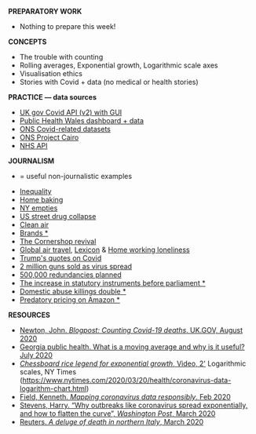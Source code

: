 **PREPARATORY WORK**

- Nothing to prepare this week!


**CONCEPTS**

- The trouble with counting
- Rolling averages, Exponential growth, Logarithmic scale axes
- Visualisation ethics
- Stories with Covid + data (no medical or health stories)


**PRACTICE — data sources**

- [UK gov Covid API (v2) with GUI](https://coronavirus.data.gov.uk/details/download)
- [Public Health Wales dashboard + data](https://public.tableau.com/profile/public.health.wales.health.protection#!/vizhome/RapidCOVID-19virology-Public/Headlinesummary)
- [ONS Covid-related datasets](https://www.ons.gov.uk/peoplepopulationandcommunity/healthandsocialcare/conditionsanddiseases/datalist?filter=datasets)
- [ONS Project Cairo](https://onsvisual.github.io/project_cairo/index.html)
- [NHS API](https://developer.api.nhs.uk/coronavirus/api)


**JOURNALISM**
* = useful non-journalistic examples

- [Inequality](https://www.nytimes.com/interactive/2020/06/11/multimedia/coronavirus-new-york-inequality.html)
- [Home baking](https://www.economist.com/graphic-detail/2020/04/08/home-baking-is-on-the-rise-thanks-to-coronavirus-lockdowns)
- [NY empties](https://www.thecity.nyc/government/2020/4/12/21247125/garbage-pickups-tell-a-tale-of-two-cities-with-part-of-manhattan-shrinking)
- [US street drug collapse](https://www.startribune.com/coronavirus-chokes-the-drug-trade-from-wuhan-through-mexico-and-onto-u-s-streets/570145182/)
- [Clean air](https://www.theguardian.com/environment/2020/apr/11/positively-alpine-disbelief-air-pollution-falls-lockdown-coronavirus)
- [Brands *](https://www.lewiscotter.com/brands)
- [The Cornershop revival](https://www.newstatesman.com/politics/2020/09/covid-coronavirus-revive-local-shopping-high-streets-corner-shops-customers)
- [Global air travel](https://www.theguardian.com/world/ng-interactive/2020/apr/03/how-is-the-coronavirus-affecting-global-air-traffic), [Lexicon](Lexicon) & [Home working loneliness](https://www.theguardian.com/money/2020/jul/14/end-of-the-office-the-quiet-grinding-loneliness-of-working-from-home)
- [Trump's quotes on Covid](https://www.washingtonpost.com/graphics/2020/politics/trump-coronavirus-statements/)
- [2 million guns sold as virus spread](https://www.nytimes.com/interactive/2020/04/01/business/coronavirus-gun-sales.html)
- [500,000 redundancies planned](https://www.bbc.co.uk/news/business-54392177)
- [The increase in statutory instruments before parliament *](https://www.hansardsociety.org.uk/publications/data/coronavirus-statutory-instruments-dashboard)
- [Domestic abuse killings double *](https://www.theguardian.com/society/2020/apr/15/domestic-abuse-killings-more-than-double-amid-covid-19-lockdown)
- [Predatory pricing on Amazon *](https://blog.datahut.co/covid-19-and-predatory-pricing-online/)


**RESOURCES**

- [Newton, John. *Blogpost: Counting Covid-19 deaths*. UK.GOV, August 2020](https://publichealthmatters.blog.gov.uk/2020/08/12/behind-the-headlines-counting-covid-19-deaths/)
- [Georgia public health. What is a moving average and why is it useful? July 2020](https://www.georgiaruralhealth.org/blog/what-is-a-moving-average-and-why-is-it-useful/)
- [*Chessboard rice legend for exponential growth*, Video, 2'](https://www.youtube.com/watch?v=byk3pA1GPgU)
Logarithmic scales, NY Times (https://www.nytimes.com/2020/03/20/health/coronavirus-data-logarithm-chart.html)
- [Field, Kenneth. *Mapping coronavirus data responsibly*. Feb 2020](https://www.esri.com/arcgis-blog/products/product/mapping/mapping-coronavirus-responsibly/ )
- [Stevens, Harry. “Why outbreaks like coronavirus spread exponentially, and how to flatten the curve”, *Washington Post*, March 2020](https://www.washingtonpost.com/graphics/2020/world/corona-simulator/)
- [Reuters. *A deluge of death in northern Italy*, March 2020](https://graphics.reuters.com/HEALTH-CORONAVIRUS-LOMBARDY/0100B5LT46P/index.html)
